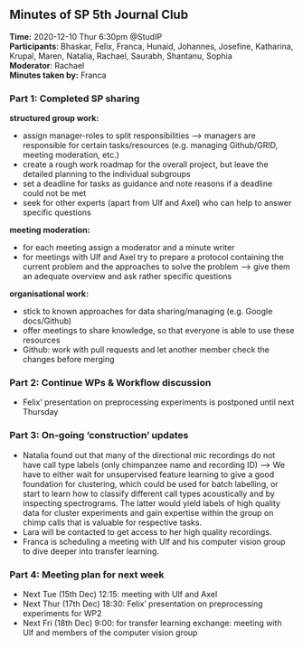## Minutes of SP 5th Journal Club

**Time:** 2020-12-10 Thur 6:30pm @StudIP <br>
**Participants**: Bhaskar, Felix, Franca, Hunaid, Johannes, Josefine, Katharina, Krupal, Maren, Natalia, Rachael, Saurabh, Shantanu, Sophia <br>
**Moderator**: Rachael <br>
**Minutes taken by:** Franca

### Part 1: Completed SP sharing

**structured group work:**
- assign manager-roles to split responsibilities --> managers are responsible for certain tasks/resources (e.g. managing Github/GRID, meeting moderation, etc.)
- create a rough work roadmap for the overall project, but leave the detailed planning to the individual subgroups
- set a deadline for tasks as guidance and note reasons if a deadline could not be met
- seek for other experts (apart from Ulf and Axel) who can help to answer specific questions

**meeting moderation:**
- for each meeting assign a moderator and a minute writer
- for meetings with Ulf and Axel try to prepare a protocol containing the current problem and the approaches to solve the problem --> give them an adequate overview and ask rather specific questions

**organisational work:**
- stick to known approaches for data sharing/managing (e.g. Google docs/Github)
- offer meetings to share knowledge, so that everyone is able to use these resources
- Github: work with pull requests and let another member check the changes before merging

### Part 2: Continue WPs & Workflow discussion
- Felix’ presentation on preprocessing experiments is postponed until next Thursday

### Part 3: On-going ‘construction’ updates
- Natalia found out that many of the directional mic recordings do not have call type labels (only chimpanzee name and recording ID) --> We have to either wait for unsupervised feature learning to give a good foundation for clustering, which could be used for batch labelling, or start to learn how to classify different call types acoustically and by inspecting spectrograms. The latter would yield labels of high quality data for cluster experiments and gain expertise within the group on chimp calls that is valuable for respective tasks.
- Lara will be contacted to get access to her high quality recordings.
- Franca is scheduling a meeting with Ulf and his computer vision group to dive deeper into transfer learning.

### Part 4: Meeting plan for next week
- Next Tue (15th Dec) 12:15: meeting with Ulf and Axel
- Next Thur (17th Dec) 18:30: Felix’ presentation on preprocessing experiments for WP2
- Next Fri (18th Dec) 9:00: for transfer learning exchange: meeting with Ulf and members of the computer vision group

